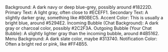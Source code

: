 Background: A dark navy or deep blue-grey, possibly around #18222D.
Primary Text: A light gray, often close to #ECEFF1.
Secondary Text: A slightly darker gray, something like #B0BEC5.
Accent Color: This is usually a bright blue, around #5294E2.
Incoming Bubble (Chat Background): A dark gray or charcoal color, possibly #2C2F3A.
Outgoing Bubble (Your Chat Bubble): A slightly lighter gray than the incoming bubble, around #4B5162.
Menu Background: A dark slate color, maybe #313740.
Notification Color: Often a bright red or pink, like #FF4B55.